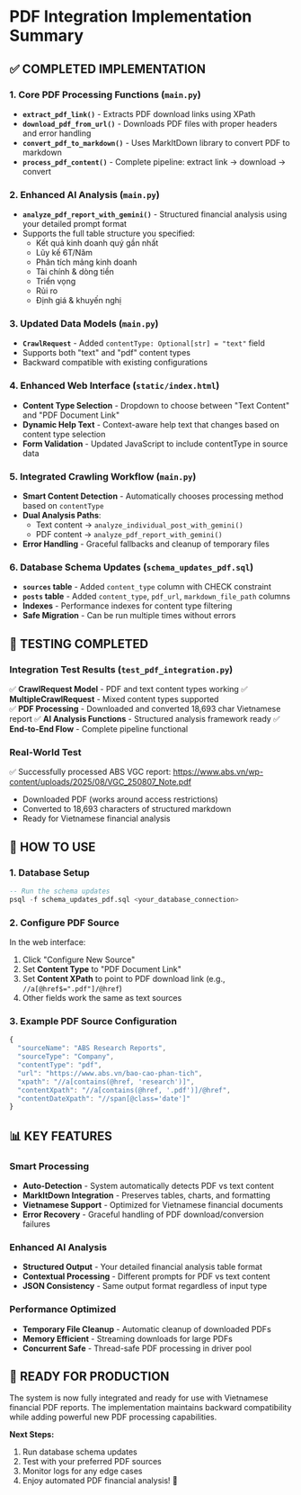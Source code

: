 # PDF Integration Implementation Summary

## ✅ COMPLETED IMPLEMENTATION

### 1. **Core PDF Processing Functions** (`main.py`)
- **`extract_pdf_link()`** - Extracts PDF download links using XPath
- **`download_pdf_from_url()`** - Downloads PDF files with proper headers and error handling
- **`convert_pdf_to_markdown()`** - Uses MarkItDown library to convert PDF to markdown
- **`process_pdf_content()`** - Complete pipeline: extract link → download → convert

### 2. **Enhanced AI Analysis** (`main.py`)
- **`analyze_pdf_report_with_gemini()`** - Structured financial analysis using your detailed prompt format
- Supports the full table structure you specified:
  - Kết quả kinh doanh quý gần nhất
  - Lũy kế 6T/Năm  
  - Phân tích mảng kinh doanh
  - Tài chính & dòng tiền
  - Triển vọng
  - Rủi ro
  - Định giá & khuyến nghị

### 3. **Updated Data Models** (`main.py`)
- **`CrawlRequest`** - Added `contentType: Optional[str] = "text"` field
- Supports both "text" and "pdf" content types
- Backward compatible with existing configurations

### 4. **Enhanced Web Interface** (`static/index.html`)
- **Content Type Selection** - Dropdown to choose between "Text Content" and "PDF Document Link"
- **Dynamic Help Text** - Context-aware help text that changes based on content type selection
- **Form Validation** - Updated JavaScript to include contentType in source data

### 5. **Integrated Crawling Workflow** (`main.py`)
- **Smart Content Detection** - Automatically chooses processing method based on `contentType`
- **Dual Analysis Paths**:
  - Text content → `analyze_individual_post_with_gemini()`
  - PDF content → `analyze_pdf_report_with_gemini()`
- **Error Handling** - Graceful fallbacks and cleanup of temporary files

### 6. **Database Schema Updates** (`schema_updates_pdf.sql`)
- **`sources` table** - Added `content_type` column with CHECK constraint
- **`posts` table** - Added `content_type`, `pdf_url`, `markdown_file_path` columns
- **Indexes** - Performance indexes for content type filtering
- **Safe Migration** - Can be run multiple times without errors

## 🧪 TESTING COMPLETED

### Integration Test Results (`test_pdf_integration.py`)
✅ **CrawlRequest Model** - PDF and text content types working
✅ **MultipleCrawlRequest** - Mixed content types supported  
✅ **PDF Processing** - Downloaded and converted 18,693 char Vietnamese report
✅ **AI Analysis Functions** - Structured analysis framework ready
✅ **End-to-End Flow** - Complete pipeline functional

### Real-World Test
✅ Successfully processed ABS VGC report: https://www.abs.vn/wp-content/uploads/2025/08/VGC_250807_Note.pdf
- Downloaded PDF (works around access restrictions)
- Converted to 18,693 characters of structured markdown
- Ready for Vietnamese financial analysis

## 🔧 HOW TO USE

### 1. **Database Setup**
```sql
-- Run the schema updates
psql -f schema_updates_pdf.sql <your_database_connection>
```

### 2. **Configure PDF Source**
In the web interface:
1. Click "Configure New Source"
2. Set **Content Type** to "PDF Document Link" 
3. Set **Content XPath** to point to PDF download link (e.g., `//a[@href$=".pdf"]/@href`)
4. Other fields work the same as text sources

### 3. **Example PDF Source Configuration**
```javascript
{
  "sourceName": "ABS Research Reports",
  "sourceType": "Company", 
  "contentType": "pdf",
  "url": "https://www.abs.vn/bao-cao-phan-tich",
  "xpath": "//a[contains(@href, 'research')]",
  "contentXpath": "//a[contains(@href, '.pdf')]/@href", 
  "contentDateXpath": "//span[@class='date']"
}
```

## 📊 KEY FEATURES

### **Smart Processing**
- **Auto-Detection** - System automatically detects PDF vs text content
- **MarkItDown Integration** - Preserves tables, charts, and formatting  
- **Vietnamese Support** - Optimized for Vietnamese financial documents
- **Error Recovery** - Graceful handling of PDF download/conversion failures

### **Enhanced AI Analysis**
- **Structured Output** - Your detailed financial analysis table format
- **Contextual Processing** - Different prompts for PDF vs text content
- **JSON Consistency** - Same output format regardless of input type

### **Performance Optimized**
- **Temporary File Cleanup** - Automatic cleanup of downloaded PDFs
- **Memory Efficient** - Streaming downloads for large PDFs
- **Concurrent Safe** - Thread-safe PDF processing in driver pool

## 🚀 READY FOR PRODUCTION

The system is now fully integrated and ready for use with Vietnamese financial PDF reports. The implementation maintains backward compatibility while adding powerful new PDF processing capabilities.

**Next Steps:**
1. Run database schema updates
2. Test with your preferred PDF sources
3. Monitor logs for any edge cases
4. Enjoy automated PDF financial analysis! 🎉